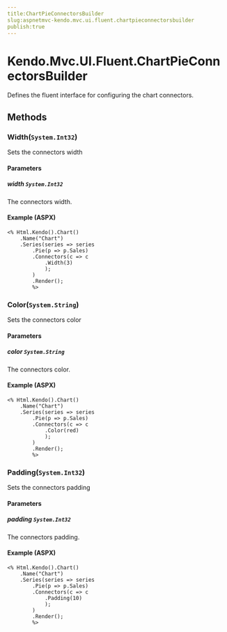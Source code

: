 ```yaml
---
title:ChartPieConnectorsBuilder
slug:aspnetmvc-kendo.mvc.ui.fluent.chartpieconnectorsbuilder
publish:true
---
```


# Kendo.Mvc.UI.Fluent.ChartPieConnectorsBuilder
Defines the fluent interface for configuring the chart connectors.



## Methods

### Width(`System.Int32`)
Sets the connectors width


#### Parameters

##### width `System.Int32`
The connectors width.




#### Example (ASPX)
    <% Html.Kendo().Chart()
        .Name("Chart")
        .Series(series => series
            .Pie(p => p.Sales)
            .Connectors(c => c
                .Width(3)
                );
            )
            .Render();
            %>


### Color(`System.String`)
Sets the connectors color


#### Parameters

##### color `System.String`
The connectors color.




#### Example (ASPX)
    <% Html.Kendo().Chart()
        .Name("Chart")
        .Series(series => series
            .Pie(p => p.Sales)
            .Connectors(c => c
                .Color(red)
                );
            )
            .Render();
            %>


### Padding(`System.Int32`)
Sets the connectors padding


#### Parameters

##### padding `System.Int32`
The connectors padding.




#### Example (ASPX)
    <% Html.Kendo().Chart()
        .Name("Chart")
        .Series(series => series
            .Pie(p => p.Sales)
            .Connectors(c => c
                .Padding(10)
                );
            )
            .Render();
            %>



